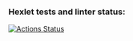 ### Hexlet tests and linter status:
[![Actions Status](https://github.com/reywheel/frontend-project-44/workflows/hexlet-check/badge.svg)](https://github.com/reywheel/frontend-project-44/actions)